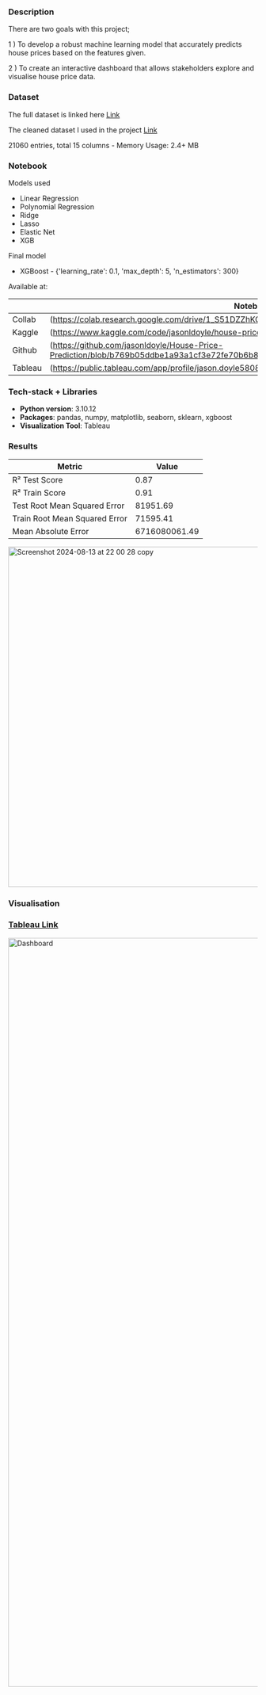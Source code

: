 ### Description

There are two goals with this project;

1 ) To develop a robust machine learning model that accurately predicts house prices based on the features given. 

2 ) To create an interactive dashboard that allows stakeholders explore and visualise house price data.

### Dataset

The full dataset is linked here [Link](https://www.kaggle.com/datasets/harlfoxem/housesalesprediction)

The cleaned dataset I used in the project [Link](https://github.com/jasonldoyle/House-Price-Prediction/blob/b769b05ddbe1a93a1cf3e72fe70b6b87fcf3ab8a/Dataset/HouseData.csv)

21060 entries, total 15 columns - Memory Usage: 2.4+ MB

### Notebook

Models used 

- Linear Regression
- Polynomial Regression
- Ridge
- Lasso
- Elastic Net
- XGB

Final model

- XGBoost - {'learning_rate': 0.1, 'max_depth': 5, 'n_estimators': 300}

Available at:

|  | Notebook |
| --- | --- |
| Collab | (https://colab.research.google.com/drive/1_S51DZZhKQ_NYgNKOzUrctJGFQyeCevk?usp=sharing) |
| Kaggle | (https://www.kaggle.com/code/jasonldoyle/house-price-prediction/notebook) |
| Github | (https://github.com/jasonldoyle/House-Price-Prediction/blob/b769b05ddbe1a93a1cf3e72fe70b6b87fcf3ab8a/House_Data_Predictor.ipynb) |
| Tableau | (https://public.tableau.com/app/profile/jason.doyle5808/viz/P1_House_Price_Prediction_Dashboard/Seattle) |

### Tech-stack + Libraries

- **Python version**: 3.10.12
- **Packages**: pandas, numpy, matplotlib, seaborn, sklearn, xgboost
- **Visualization Tool**: Tableau

### **Results**

| Metric | Value |
| --- | --- |
| R² Test Score | 0.87 |
| R² Train Score | 0.91 |
| Test Root Mean Squared Error | 81951.69 |
| Train Root Mean Squared Error | 71595.41 |
| Mean Absolute Error | 6716080061.49 |

<img width="687" alt="Screenshot 2024-08-13 at 22 00 28 copy" src="https://github.com/user-attachments/assets/925e302b-af37-4ec2-9ee7-c19e82811075">

### Visualisation

### [Tableau Link](https://public.tableau.com/views/P1_House_Price_Prediction_Dashboard/Seattle?:language=en-GB&:sid=&:redirect=auth&:display_count=n&:origin=viz_share_link)

<img width="1512" alt="Dashboard" src="https://github.com/user-attachments/assets/d57a097d-0ef3-4280-85eb-d118ee8563cc">
